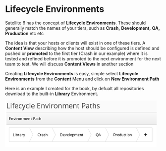 # Lifecycle Environments

Satellite 6 has the concept of **Lifecycle Environments**. These should generally match the names of your tiers, such as **Crash,** **Development,** **QA,** **Production** etc etc

The idea is that your hosts or clients will exist in one of these tiers. A **Content View** describing how the host should be configured is defined and pushed or **promoted** to the first tier (Crash in our example) where it is tested and refined before it is promoted to the next environment for the next team to test. We will discuss **Content Views** in another section

Creating **Lifecycle Environments** is easy, simple select **Lifecycle Environments** from the **Content** Menu and click on **New Environment Path**

Here is an example I created for the book, by defualt all repositories download to the built-in **Library** Environment.

![Lifecycle Environments Example](../images/lifecycle-environmnets.png)


